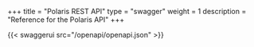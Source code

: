 +++
title = "Polaris REST API"
type = "swagger"
weight = 1
description = "Reference for the Polaris API"
+++

{{< swaggerui src="/openapi/openapi.json" >}}
